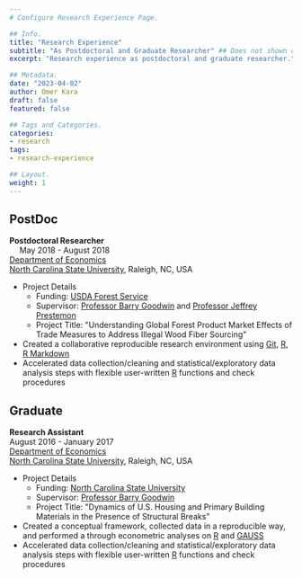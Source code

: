 ```yaml
---
# Configure Research Experience Page.

## Info.
title: "Research Experience"
subtitle: "As Postdoctoral and Graduate Researcher" ## Does not shown on the My Research History Main Page.
excerpt: "Research experience as postdoctoral and graduate researcher." ## Shown on the My Research History Main Page, but does not shown on the Research Experience Page.

## Metadata.
date: "2023-04-02"
author: Omer Kara
draft: false
featured: false

## Tags and Categories.
categories:
- research
tags:
- research-experience

## Layout.
weight: 1
---
```




## PostDoc
**Postdoctoral Researcher**
&emsp; &emsp; &emsp; &emsp; &emsp; &emsp; &emsp; &emsp; &emsp; &emsp; &emsp; &emsp; &emsp; &emsp; &emsp; &emsp; &emsp; &emsp; &emsp; 
May 2018 - August 2018  
[Department of Economics](https://poole.ncsu.edu/economics/)  
[North Carolina State University](https://www.ncsu.edu/), Raleigh, NC, USA
- Project Details
    + Funding: [USDA Forest Service](https://www.fs.usda.gov/)
    + Supervisor: [Professor Barry Goodwin](https://cals.ncsu.edu/agricultural-and-resource-economics/people/barry-goodwin/) and [Professor Jeffrey Prestemon](https://cnr.ncsu.edu/directory/jeffrey-p-prestemon/)
    + Project Title: "Understanding Global Forest Product Market Effects of Trade Measures to Address Illegal Wood Fiber Sourcing"
- Created a collaborative reproducible research environment using [Git](https://git-scm.com/), [R](http://www.r-project.org/), [R Markdown](http://rmarkdown.rstudio.com/)
- Accelerated data collection/cleaning and statistical/exploratory data analysis steps with flexible user-written [R](http://www.r-project.org/) functions and check procedures

## Graduate
**Research Assistant**
&emsp; &emsp; &emsp; &emsp; &emsp; &emsp; &emsp; &emsp; &emsp; &emsp; &emsp; &emsp; &emsp; &emsp; &emsp; &emsp; &emsp; &emsp; &emsp; &nbsp; 
August 2016 - January 2017  
[Department of Economics](https://poole.ncsu.edu/economics/)  
[North Carolina State University](https://www.ncsu.edu/), Raleigh, NC, USA
- Project Details
    + Funding: [North Carolina State University](https://www.ncsu.edu/)
    + Supervisor: [Professor Barry Goodwin](https://cals.ncsu.edu/agricultural-and-resource-economics/people/barry-goodwin/)
    + Project Title: "Dynamics of U.S. Housing and Primary Building Materials in the Presence of Structural Breaks"
- Created a conceptual framework, collected data in a reproducible way, and performed a through econometric analyses on [R](http://www.r-project.org/) and [GAUSS](https://www.aptech.com/)
- Accelerated data collection/cleaning and statistical/exploratory data analysis steps with flexible user-written [R](http://www.r-project.org/) functions and check procedures
